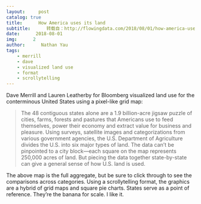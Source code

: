 ```yaml
---
layout:     post
catalog: true
title:      How America uses its land
subtitle:      转载自：http://flowingdata.com/2018/08/01/how-america-uses-its-land/
date:      2018-08-01
img:      2
author:      Nathan Yau
tags:
    - merrill
    - dave
    - visualized land use
    - format
    - scrollytelling
---
```


Dave Merrill and Lauren Leatherby for Bloomberg visualized land use for the conterminous United States using a pixel-like grid map:

> The 48 contiguous states alone are a 1.9 billion-acre jigsaw puzzle of cities, farms, forests and pastures that Americans use to feed themselves, power their economy and extract value for business and pleasure.
Using surveys, satellite images and categorizations from various government agencies, the U.S. Department of Agriculture divides the U.S. into six major types of land. The data can’t be pinpointed to a city block—each square on the map represents 250,000 acres of land. But piecing the data together state-by-state can give a general sense of how U.S. land is used.

The above map is the full aggregate, but be sure to click through to see the comparisons across categories. Using a scrollytelling format, the graphics are a hybrid of grid maps and square pie charts. States serve as a point of reference. They’re the banana for scale. I like it.
